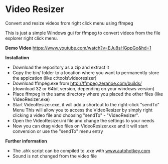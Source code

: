 Video Resizer
============

Convert and resize videos from right click menu using ffmpeg

This is just a simple Windows gui for ffmpeg to convert videos from the file explorer right click menu.

**Demo Video**
https://www.youtube.com/watch?v=EJu8sHGppGo&hd=1


**Installation**
- Download the repository as a zip and extract it
- Copy the bin/ folder to a location where you want to permanently store the applcation (like c:\tools\videoresizer)
- Download ffmpeg.exe from http://ffmpeg.zeranoe.com/builds/ (download 32 or 64bit version, depending on your windows version)
- Place ffmpeg in the same directory where you placed the other files (like VideoResizer.exe)
- Start VideoResizer.exe, it will add a shortcut to the right-click "sendTo" Menu
This will allow you to access the VideoResizer by simply right clicking a video file and choosing "sendTo" - "VideoResizer".
- Open the VideoResizer.ini file and change the settings to your needs
- Now you can drag video files on VideoResizer.exe and it will start conversion or use the "sendTo" menu entry

**Further information**
- The .ahk script can be compiled to .exe with www.autohotkey.com
- Sound is not changed from the video file
